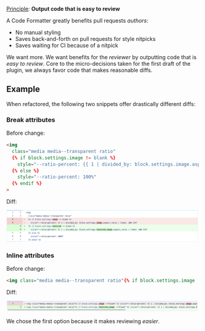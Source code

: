 [Principle](./index.md): **Output code that is easy to review**

A Code Formatter greatly benefits pull requests _authors_:

- No manual styling
- Saves back-and-forth on pull requests for style nitpicks
- Saves waiting for CI because of a nitpick

We want more. We want benefits for the _reviewer_ by outputting code that is _easy to review_. Core to the micro-decisions taken for the first draft of the plugin, we always favor code that makes reasonable diffs.

## Example

When refactored, the following two snippets offer drastically different diffs:

### Break attributes
Before change:

```html
<img
  class="media media--transparent ratio"
  {% if block.settings.image != blank %}
    style="--ratio-percent: {{ 1 | divided_by: block.settings.image.aspect_ratio | times: 100 }}%"
  {% else %}
    style="--ratio-percent: 100%"
  {% endif %}
>
```

Diff:

![simple diff](../images/simple-diff.png)

### Inline attributes

Before change:

```html
<img class="media media--transparent ratio"{% if block.settings.image != blank %} style="--ratio-percent: {{ 1 | divided_by: block.settings.image.aspect_ratio | times: 100 }}%"{% else %} style="--ratio-percent: 100%"{% endif %}>
```

Diff:

![hard diff](../images/hard-diff.png)

We chose the first option because it makes reviewing _easier_.
